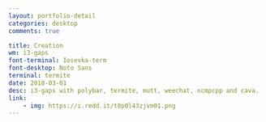 ```yaml
---
layout: portfolio-detail
categories: desktop
comments: true

title: Creation
wm: i3-gaps
font-terminal: Iosevka-term
font-desktop: Noto Sans
terminal: termite
date: 2018-03-01
desc: i3-gaps with polybar, termite, mutt, weechat, ncmpcpp and cava.
link:
    - img: https://i.redd.it/t8p0l43zjvm01.png
---
```

